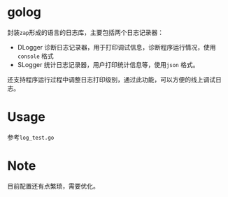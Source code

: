 # golog
封装`zap`形成的语言的日志库，主要包括两个日志记录器：
+ DLogger 诊断日志记录器，用于打印调试信息，诊断程序运行情况，使用`console` 格式
+ SLogger 统计日志记录器，用户打印统计信息等，使用`json` 格式。

还支持程序运行过程中调整日志打印级别，通过此功能，可以方便的线上调试日志。

# Usage #
参考`log_test.go`

# Note #
目前配置还有点繁琐，需要优化。
